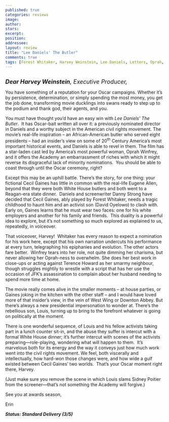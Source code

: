 ```yaml
---
published: true
categories: reviews
image:
author: 
stars: 
excerpt: 
position: 
addressee: 
layout: review
title: "Lee Daniels' The Butler"
comments: true
tags: [Forest Whitaker, Harvey Weinstein, Lee Daniels, Letters, Oprah, Oscar, The Butler]
---
```

<div><p><span class="full-image-block ssNonEditable"><span><a href="/letters/2013/9/5/lee-daniels-the-butler.html"><img src="http://static.squarespace.com/static/5005f6bcc4aa41161b33e89e/5329cf1fe4b07c068ebf74de/5329cf1fe4b07c068ebf78af/1378386368047/Lee%20Daniels%20The%20Butler.jpg" alt="" /></a></span></span></p>
<p><span style="font-size:130%;"><em><strong>Dear Harvey Weinstein</strong>, Executive Producer,</em></span></p>
<p>You have something of a reputation for your Oscar campaigns. Whether it&rsquo;s by persistence, determination, or simply spending the most money, you get the job done, transforming movie ducklings into swans ready to step up to the podium and thank god, their agents, and you.&nbsp;</p>
<p>You must have thought you&rsquo;d have an easy win with <em>Lee Daniels&rsquo; The Butler</em>.&nbsp; It has Oscar-bait written all over it: a previously nominated director in Daniels and a worthy subject in the American civil rights movement. The movie&rsquo;s real-life inspiration &ndash; an African-American butler who served eight presidents &ndash; had an insider&rsquo;s view on some of 20<sup>th</sup> Century America&rsquo;s most important historical events, and Daniels is able to revel in them. The film has a star-laden cast led by America&rsquo;s most powerful woman, Oprah Winfrey, and it offers the Academy an embarrassment of riches with which it might reverse its disgraceful lack of minority nominations.&nbsp; You should be able to coast through until the Oscar ceremony, right?</p>
<p>Except this may be an uphill battle. There&rsquo;s the story, for one thing: your fictional Cecil Gaines has little in common with the real-life Eugene Allen, beyond that they were both White House butlers and both went to a Reagan-era state dinner. &nbsp;Daniels and screenwriter Danny Strong have decided that Cecil Gaines, ably played by Forest Whitaker, needs a tragic childhood to haunt him and an activist son (David Oyelowo) to clash with. Early on, Gaines learns that he must wear two faces: one for his white employers and another for his family and friends.&nbsp; This duality is a powerful idea to explore, but it&rsquo;s not something so much explored as explained to us, repeatedly, in voiceover.</p>
<p>That voiceover, Harvey!&nbsp; Whitaker has every reason to expect a nomination for his work here, except that his own narration undercuts his performance at every turn, telegraphing his epiphanies and evolution. The other actors fare better.&nbsp; Winfrey tears into her role, not quite dimming her charisma, but never allowing her Oprah-ness to overwhelm. She does her best work in close-ups or acting against Terence Howard as her smarmy neighbour, though struggles mightily to wrestle with a script that has her use the occasion of JFK&rsquo;s assassination to complain about her husband needing to spend more time at home.</p>
<p>The movie really comes alive in the smaller moments &ndash; at house parties, or Gaines joking in the kitchen with the other staff &ndash; and I would have loved more of that insider&rsquo;s view, in the vein of West Wing or Downton Abbey. But there&rsquo;s always a new presidential impersonation to wonder at. There&rsquo;s the rebellious son, Louis, turning up to bring to the forefront whatever is going on politically at the moment.</p>
<p>There is one wonderful sequence, of Louis and his fellow activists taking part in a lunch counter sit-in, and the abuse they suffer is intercut with a formal White House dinner; it&rsquo;s further intercut with scenes of the activists preparing&mdash;role-playing, wondering what will happen to them.&nbsp; It&rsquo;s marvelous both for its energy and the way it conveys just how much work went into the civil rights movement. We feel, both viscerally and intellectually, how hard-won those changes were, and how wide a gulf existed between Cecil Gaines&rsquo; two worlds.&nbsp; That&rsquo;s your Oscar moment right there, Harvey.</p>
<p>(Just make sure you remove the scene in which Louis slams Sidney Poitier from the screener&mdash;that&rsquo;s not something the Academy will forgive.)</p>
<p>See you at awards season,</p>
<p>Erin</p>
<p><strong><em>Status: Standard Delivery (3/5)</em></strong></p></div>
